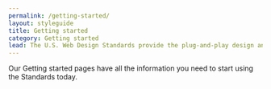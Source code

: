 ```yaml
---
permalink: /getting-started/
layout: styleguide
title: Getting started
category: Getting started
lead: The U.S. Web Design Standards provide the plug-and-play design and code to help you set a new bar for simplicity and consistency across government services.
---
```


<p class="usa-font-lead">Our Getting started pages have all the information you need to start using the Standards today.</p>
